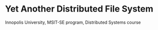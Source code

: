 # Yet Another Distributed File System
Innopolis University, MSIT-SE program, Distributed Systems course
